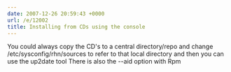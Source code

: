 ```yaml
---
date: 2007-12-26 20:59:43 +0000
url: /e/12002
title: Installing from CDs using the console
---
```


You could always copy the CD's to a central directory/repo and change /etc/sysconfig/rhn/sources to refer to that local directory and then you can use the up2date tool
There is also the --aid option with Rpm
